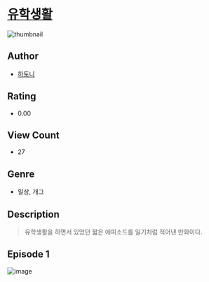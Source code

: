 # [유학생활](https://comic.naver.com/challenge/list?titleId=810203)
![thumbnail](https://image-comic.pstatic.net/user_contents_data/challenge_comic/2023/05/23/352039/upload_3689635779542332982_480x623.jpeg)

## Author
- [하토니](https://comic.naver.com/artistTitle?id=352039)

## Rating
- 0.00

## View Count
- 27

## Genre
- 일상, 개그

## Description
> 유학생활을 하면서 있었던 짧은 에피소드를 일기처럼 적어낸 만화이다.


## Episode 1
![image](https://image-comic.pstatic.net/user_contents_data/challenge_comic/2023/05/23/352039/upload_4122818282541955128.jpeg)

